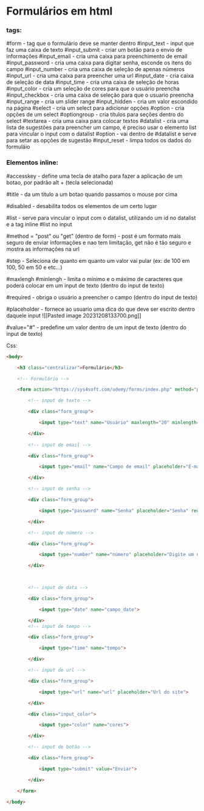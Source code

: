 # Formulários em html
### tags:
#form - tag que o formulário deve se manter dentro
#input_text - input que faz uma caixa de texto
#input_submit - criar um botão para o envio de informações
#input_email - cria uma caixa para preenchimento de email
#input_password - cria uma caixa para digitar senha, esconde os itens do campo
#input_number - cria uma caixa de seleção de apenas números
#input_url - cria uma caixa para preencher uma url
#input_date - cria caixa de seleção de data
#input_time - cria uma caixa de seleção de horas
#input_color - cria um seleção de cores para que o usuário preencha
#input_checkbox - cria uma caixa de seleção para que o usuario preencha
#input_range - cria um slider range 
#input_hidden - cria um valor escondido  na página
#select - cria um select para adicionar opções
#option - cria opções de um select
#optiongroup - cria títulos para seções dentro do select
#textarea - cria uma caixa para colocar textos
#datalist - cria uma lista de sugestões para preencher um campo, é preciso usar o elemento list para vincular o input com o datalist
#option - vai dentro de #datalist e serve para setar as opções de sugestão
#input_reset - limpa todos os dados do formuláio
### Elementos inline:
#accesskey - define uma tecla de atalho para fazer a aplicação de um botao, por padrão alt + (tecla selecionada)

#title - da um titulo a um botao quando passamos o mouse por cima

#disabled - desabilita todos os elementos de um certo lugar

#list - serve para vincular o input com o datalist, utilizando um id no datalist e a tag inline #list no input

#method = "post" ou "get" (dentro de form) - post é um formato mais seguro de enviar informações e nao tem limitação, get não é tão seguro e mostra as informações na url

#step - Seleciona de quanto em quanto um valor vai pular (ex: de 100 em 100, 50 em 50 e etc...)

#maxlengh #minlengh - limita o mínimo e o máximo de caracteres que poderá colocar em um input de texto (dentro do input de texto)

#required - obriga o usuário a preencher o campo (dentro do input de texto)

#placeholder - fornece ao usuario uma dica do que deve ser escrito dentro daquele input
![[Pasted image 20231208133700.png]]

#value="#" - predefine um valor dentro de um input de texto (dentro do input de texto)


Css:



```HTML
<body>

    <h3 class="centralizar">Formulário</h3>

    <!-- Formulário -->

    <form action="https://sys4soft.com/udemy/forms/index.php" method="post" class="form_container">

        <!-- input de texto -->

        <div class="form_group">

            <input type="text" name="Usuário" maxlength="20" minlength="5" required placeholder="Preencha seu nome">

        </div>
        
        <!-- input de email -->

        <div class="form_group">

            <input type="email" name="Campo de email" placeholder="E-mail" required>

        </div>

        <!-- input de senha -->

        <div class="form_group">

            <input type="password" name="Senha" placeholder="Senha" required>

        </div>

        <!-- input de número -->

        <div class="form_group">

            <input type="number" name="número" placeholder="Digite um número" minlength="0" maxlength="10">

        </div>

  

        <!-- input de data -->

        <div class="form_group">

            <input type="date" name="campo_date">

        </div>
        <!-- input de tempo -->

        <div class="form_group">

            <input type="time" name="tempo">

        </div>

        <!-- input de url -->

        <div class="form_group">

            <input type="url" name="url" placeholder="Url do site">

        </div>

        <div class="input_color">

            <input type="color" name="cores">

        </div>

        <!-- input de botão -->

        <div class="form_group">

            <input type="submit" value="Enviar">

        </div>

    </form>

</body>
